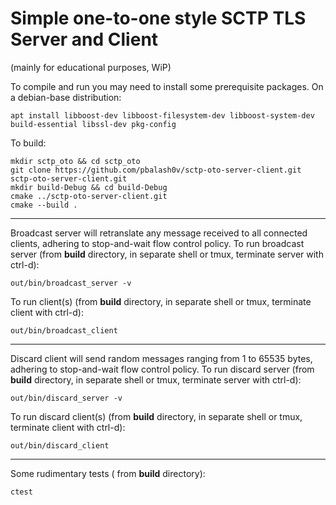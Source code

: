 # Simple one-to-one style SCTP TLS Server and Client
(mainly for educational purposes, WiP)

To compile and run you may need to install some prerequisite packages.
On a debian-base distribution:
```console
apt install libboost-dev libboost-filesystem-dev libboost-system-dev build-essential libssl-dev pkg-config 
```

To build:
```console
mkdir sctp_oto && cd sctp_oto
git clone https://github.com/pbalash0v/sctp-oto-server-client.git sctp-oto-server-client.git
mkdir build-Debug && cd build-Debug
cmake ../sctp-oto-server-client.git
cmake --build .
```

---  
Broadcast server will retranslate any message received to all connected clients, adhering to stop-and-wait flow control policy.
To run broadcast server (from **build** directory, in separate shell or tmux, terminate server with ctrl-d):
```console
out/bin/broadcast_server -v
```
To run client(s) (from **build** directory, in separate shell or tmux, terminate client with ctrl-d):
```console
out/bin/broadcast_client
```

---  
Discard client will send random messages ranging from 1 to 65535 bytes, adhering to stop-and-wait flow control policy.
To run discard server (from **build** directory, in separate shell or tmux, terminate server with ctrl-d):
```console
out/bin/discard_server -v
```
To run discard client(s) (from **build** directory, in separate shell or tmux, terminate client with ctrl-d):
```console
out/bin/discard_client
```

---
Some rudimentary tests ( from **build** directory):
```console
ctest
```
